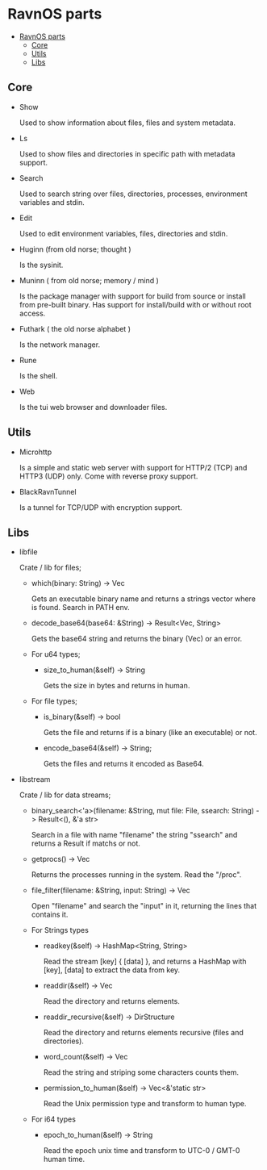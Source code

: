 # RavnOS parts

<!-- TOC START min:1 max:5 link:true asterisk:false update:true -->
- [RavnOS parts](#ravnos-parts)
  - [Core](#core)
  - [Utils](#utils)
  - [Libs](#libs)
<!-- TOC END -->



## Core

- Show

   Used to show information about files, files and system metadata.

- Ls

   Used to show files and directories in specific path with metadata support.

- Search

   Used to search string over files, directories, processes, environment variables and stdin.

- Edit

   Used to edit environment variables, files, directories and stdin.

- Huginn (from old norse; thought )

   Is the sysinit.

- Muninn ( from old norse; memory / mind )

   Is the package manager with support for build from source or install from pre-built binary. Has support for install/build with or without root access.

- Futhark ( the old norse alphabet )

   Is the network manager.

- Rune

   Is the shell.

- Web

   Is the tui web browser and downloader files.

## Utils

- Microhttp

   Is a simple and static web server with support for HTTP/2 (TCP) and HTTP3 (UDP) only. Come with reverse proxy support.

- BlackRavnTunnel

   Is a tunnel for TCP/UDP with encryption support.

## Libs


- libfile

   Crate / lib for files;

   - which(binary: String) -> Vec<String>

      Gets an executable binary name and returns a strings vector where is found.
      Search in PATH env.

   - decode_base64(base64: &String) -> Result<Vec<u8>, String>

      Gets the base64 string and returns the binary (Vec<u8>) or an error.

   - For u64 types;

      - size_to_human(&self) -> String

         Gets the size in bytes and returns in human.

   - For file types;

      - is_binary(&self) -> bool

         Gets the file and returns if is a binary (like an executable) or not.

      - encode_base64(&self) -> String;

         Gets the files and returns it encoded as Base64.

- libstream

   Crate / lib for data streams;

   - binary_search<'a>(filename: &String, mut file: File, ssearch: String) -> Result<(), &'a str>

      Search in a file with name "filename" the string "ssearch" and returns a Result if matchs or not.

   - getprocs() -> Vec<String>

      Returns the processes running in the system. Read the "/proc".

   - file_filter(filename: &String, input: String) -> Vec<String>

      Open "filename" and search the "input" in it, returning the lines that contains it.

   - For Strings types

      - readkey(&self) -> HashMap<String, String>

         Read the stream [key] { [data] }, and returns a HashMap with [key], [data] to extract the data from key.

      - readdir(&self) -> Vec<PathBuf>

         Read the directory and returns elements.

      - readdir_recursive(&self) -> DirStructure

         Read the directory and returns elements recursive (files and directories).

      - word_count(&self) -> Vec<usize>

         Read the string and striping some characters counts them.

      - permission_to_human(&self) -> Vec<&'static str>

         Read the Unix permission type and transform to human type.

   - For i64 types

      - epoch_to_human(&self) -> String

         Read the epoch unix time and transform to UTC-0 / GMT-0 human time.    

